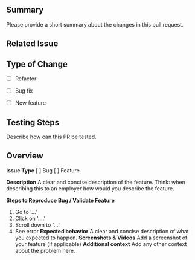 ## Summary

Please provide a short summary about the changes in this pull request.

## Related Issue


## Type of Change

- [ ] Refactor
- [ ] Bug fix
- [ ] New feature


## Testing Steps

Describe how can this PR be tested. 




## Overview
**Issue Type**
[ ] Bug
[ ] Feature

**Description**
A clear and concise description of the feature. Think: when describing this to an employer how would you describe the feature.

	
**Steps to Reproduce Bug / Validate Feature**
1. Go to '...'
2. Click on '....'
3. Scroll down to '....'
4. See error
**Expected behavior**
A clear and concise description of what you expected to happen.
**Screenshots & Videos**
Add a screenshot of your feature (if applicable)
**Additional context**
Add any other context about the problem here.
